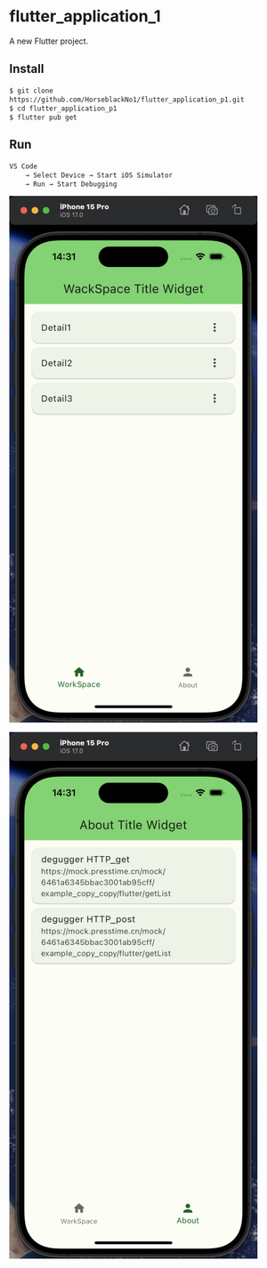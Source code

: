 # flutter_application_1

A new Flutter project.


## Install

```shell
$ git clone https://github.com/HorseblackNo1/flutter_application_p1.git
$ cd flutter_application_p1
$ flutter pub get
```

## Run

```shell
VS Code 
    → Select Device → Start iOS Simulator
    → Run → Start Debugging
```

![WorkSapce 图片](/lib/asset/img/img01.jpg)

![About 图片](/lib/asset/img/img02.jpg)
